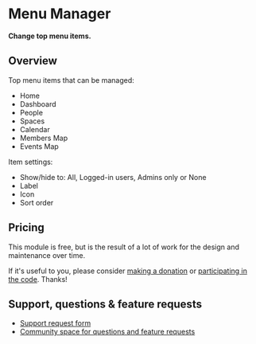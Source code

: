 # Menu Manager

**Change top menu items.**

## Overview

Top menu items that can be managed:
- Home
- Dashboard
- People
- Spaces
- Calendar
- Members Map
- Events Map

Item settings:
- Show/hide to: All, Logged-in users, Admins only or None
- Label
- Icon
- Sort order

## Pricing

This module is free, but is the result of a lot of work for the design and maintenance over time.

If it's useful to you, please consider [making a donation](https://www.cuzy.app/checkout/donate/) or [participating in the code](https://github.com/cuzy-app/humhub-modules-auth-keycloak). Thanks!

## Support, questions & feature requests

- [Support request form](https://www.cuzy.app/support/)
- [Community space for questions and feature requests](https://community.humhub.com/s/cuzyapp/home)
